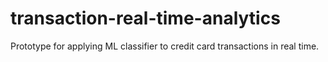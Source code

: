 # transaction-real-time-analytics
Prototype for applying ML classifier to credit card transactions in real time.
